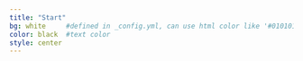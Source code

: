 ```yaml
---
title: "Start"
bg: white     #defined in _config.yml, can use html color like '#010101'
color: black  #text color
style: center
---
```





<script type="text/javascript">

 var imlocation = "img/random/";
 var currentdate = 0;
 var image_number = 0;
 function ImageArray (n) {
   this.length = n;
   for (var i =1; i <= n; i++) {
     this[i] = ' '
   }
 }
 image = new ImageArray(4)
 image[0] = 'smart-norrkoping1.png'
 image[1] = 'smart-norrkoping2.png'
 image[2] = 'smart-norrkoping3.png'
 image[3] = 'smart-norrkoping4.png'
 var rand = 60/image.length
 function randomimage() {
 	currentdate = new Date()
 	image_number = currentdate.getSeconds()
 	image_number = Math.floor(image_number/rand)
 	return(image[image_number])
 }
 document.write("<img src='" + imlocation + randomimage()+ "'>");
 
</script>

<script type="text/javascript"> 
randomimage();

</script>